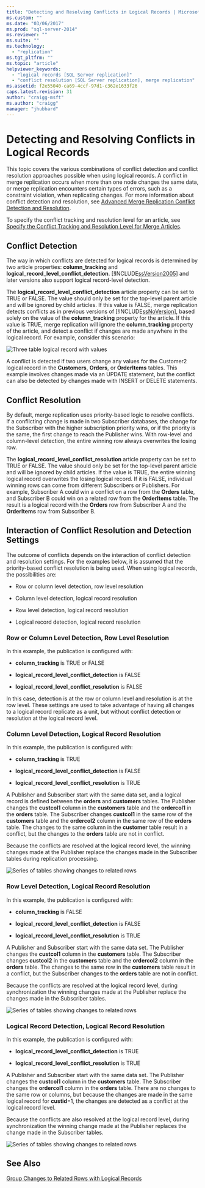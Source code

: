```yaml
---
title: "Detecting and Resolving Conflicts in Logical Records | Microsoft Docs"
ms.custom: ""
ms.date: "03/06/2017"
ms.prod: "sql-server-2014"
ms.reviewer: ""
ms.suite: ""
ms.technology: 
  - "replication"
ms.tgt_pltfrm: ""
ms.topic: "article"
helpviewer_keywords: 
  - "logical records [SQL Server replication]"
  - "conflict resolution [SQL Server replication], merge replication"
ms.assetid: f2e55040-ca69-4ccf-97d1-c362e1633f26
caps.latest.revision: 31
author: "craigg-msft"
ms.author: "craigg"
manager: "jhubbard"
---
```

# Detecting and Resolving Conflicts in Logical Records
  This topic covers the various combinations of conflict detection and conflict resolution approaches possible when using logical records. A conflict in merge replication occurs when more than one node changes the same data, or merge replication encounters certain types of errors, such as a constraint violation, when replicating changes. For more information about conflict detection and resolution, see [Advanced Merge Replication Conflict Detection and Resolution](advanced-merge-replication-conflict-detection-and-resolution.md).  
  
 To specify the conflict tracking and resolution level for an article, see [Specify the Conflict Tracking and Resolution Level for Merge Articles](../publish/specify-the-conflict-tracking-and-resolution-level-for-merge-articles.md).  
  
## Conflict Detection  
 The way in which conflicts are detected for logical records is determined by two article properties: **column_tracking** and **logical_record_level_conflict_detection**. [!INCLUDE[ssVersion2005](../../../includes/ssversion2005-md.md)] and later versions also support logical record-level detection.  
  
 The **logical_record_level_conflict_detection** article property can be set to TRUE or FALSE. The value should only be set for the top-level parent article and will be ignored by child articles. If this value is FALSE, merge replication detects conflicts as in previous versions of [!INCLUDE[ssNoVersion](../../../includes/ssnoversion-md.md)], based solely on the value of the **column_tracking** property for the article. If this value is TRUE, merge replication will ignore the **column_tracking** property of the article, and detect a conflict if changes are made anywhere in the logical record. For example, consider this scenario:  
  
 ![Three table logical record with values](../media/logical-records-05.gif "Three table logical record with values")  
  
 A conflict is detected if two users change any values for the Customer2 logical record in the **Customers**, **Orders**, or **OrderItems** tables. This example involves changes made via an UPDATE statement, but the conflict can also be detected by changes made with INSERT or DELETE statements.  
  
## Conflict Resolution  
 By default, merge replication uses priority-based logic to resolve conflicts. If a conflicting change is made in two Subscriber databases, the change for the Subscriber with the higher subscription priority wins, or if the priority is the same, the first change to reach the Publisher wins. With row-level and column-level detection, the entire winning row always overwrites the losing row.  
  
 The **logical_record_level_conflict_resolution** article property can be set to TRUE or FALSE. The value should only be set for the top-level parent article and will be ignored by child articles. If the value is TRUE, the entire winning logical record overwrites the losing logical record. If it is FALSE, individual winning rows can come from different Subscribers or Publishers. For example, Subscriber A could win a conflict on a row from the **Orders** table, and Subscriber B could win on a related row from the **OrderItems** table. The result is a logical record with the **Orders** row from Subscriber A and the **OrderItems** row from Subscriber B.  
  
## Interaction of Conflict Resolution and Detection Settings  
 The outcome of conflicts depends on the interaction of conflict detection and resolution settings. For the examples below, it is assumed that the priority-based conflict resolution is being used. When using logical records, the possibilities are:  
  
-   Row or column level detection, row level resolution  
  
-   Column level detection, logical record resolution  
  
-   Row level detection, logical record resolution  
  
-   Logical record detection, logical record resolution  
  
### Row or Column Level Detection, Row Level Resolution  
 In this example, the publication is configured with:  
  
-   **column_tracking** is TRUE or FALSE  
  
-   **logical_record_level_conflict_detection** is FALSE  
  
-   **logical_record_level_conflict_resolution** is FALSE  
  
 In this case, detection is at the row or column level and resolution is at the row level. These settings are used to take advantage of having all changes to a logical record replicate as a unit, but without conflict detection or resolution at the logical record level.  
  
### Column Level Detection, Logical Record Resolution  
 In this example, the publication is configured with:  
  
-   **column_tracking** is TRUE  
  
-   **logical_record_level_conflict_detection** is FALSE  
  
-   **logical_record_level_conflict_resolution** is TRUE  
  
 A Publisher and Subscriber start with the same data set, and a logical record is defined between the **orders** and **customers** tables. The Publisher changes the **custcol1** column in the **customers** table and the **ordercol1** in the **orders** table. The Subscriber changes **custcol1** in the same row of the **customers** table and the **ordercol2** column in the same row of the **orders** table. The changes to the same column in the **customer** table result in a conflict, but the changes to the **orders** table are not in conflict.  
  
 Because the conflicts are resolved at the logical record level, the winning changes made at the Publisher replace the changes made in the Subscriber tables during replication processing.  
  
 ![Series of tables showing changes to related rows](../media/logical-records-06.gif "Series of tables showing changes to related rows")  
  
### Row Level Detection, Logical Record Resolution  
 In this example, the publication is configured with:  
  
-   **column_tracking** is FALSE  
  
-   **logical_record_level_conflict_detection** is FALSE  
  
-   **logical_record_level_conflict_resolution** is TRUE  
  
 A Publisher and Subscriber start with the same data set. The Publisher changes the **custcol1** column in the **customers** table. The Subscriber changes **custcol2** in the **customers** table and the **ordercol2** column in the **orders** table. The changes to the same row in the **customers** table result in a conflict, but the Subscriber changes to the **orders** table are not in conflict.  
  
 Because the conflicts are resolved at the logical record level, during synchronization the winning changes made at the Publisher replace the changes made in the Subscriber tables.  
  
 ![Series of tables showing changes to related rows](../media/logical-records-07.gif "Series of tables showing changes to related rows")  
  
### Logical Record Detection, Logical Record Resolution  
 In this example, the publication is configured with:  
  
-   **logical_record_level_conflict_detection** is TRUE  
  
-   **logical_record_level_conflict_resolution** is TRUE  
  
 A Publisher and Subscriber start with the same data set. The Publisher changes the **custcol1** column in the **customers** table. The Subscriber changes the **ordercol1** column in the **orders** table. There are no changes to the same row or columns, but because the changes are made in the same logical record for **custid**=1, the changes are detected as a conflict at the logical record level.  
  
 Because the conflicts are also resolved at the logical record level, during synchronization the winning change made at the Publisher replaces the change made in the Subscriber tables.  
  
 ![Series of tables showing changes to related rows](../media/logical-records-08.gif "Series of tables showing changes to related rows")  
  
## See Also  
 [Group Changes to Related Rows with Logical Records](group-changes-to-related-rows-with-logical-records.md)  
  
  